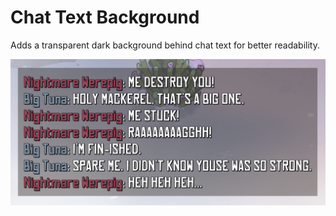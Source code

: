 # Chat Text Background

Adds a transparent dark background behind chat text for better readability.

![](img/chat-text-background_1.png)

